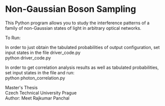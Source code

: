 # Non-Gaussian Boson Sampling
This Python program allows you to study the interference patterns of a family of non-Gaussian states of light in arbitrary optical networks.

To Run: </br>

In order to just obtain the tabulated probabilities of output configuration, set input states in the file driver_code.py  </br>
python driver_code.py </br>

In order to get correlation analysis results as well as tabulated probabilities, set input states in the file and run: </br>
python photon_correlation.py </br>

Master's Thesis </br>
Czech Technical University Prague </br>
Author: Meet Rajkumar Panchal </br>
